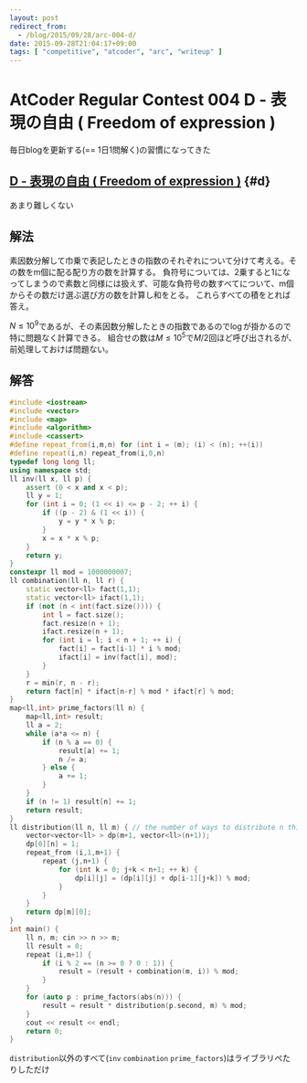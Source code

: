 ```yaml
---
layout: post
redirect_from:
  - /blog/2015/09/28/arc-004-d/
date: 2015-09-28T21:04:17+09:00
tags: [ "competitive", "atcoder", "arc", "writeup" ]
---
```


# AtCoder Regular Contest 004 D - 表現の自由 ( Freedom of expression )

毎日blogを更新する(== 1日1問解く)の習慣になってきた

<!-- more -->

## [D - 表現の自由 ( Freedom of expression )](https://beta.atcoder.jp/contests/arc004/tasks/arc004_4) {#d}

あまり難しくない

## 解法

素因数分解して巾乗で表記したときの指数のそれぞれについて分けて考える。その数をm個に配る配り方の数を計算する。
負符号については、2乗すると1になってしまうので素数と同様には扱えず、可能な負符号の数すべてについて、m個からその数だけ選ぶ選び方の数を計算し和をとる。
これらすべての積をとれば答え。

$N \le 10^9$であるが、その素因数分解したときの指数であるので$\log$が掛かるので特に問題なく計算できる。
組合せの数は$M \le 10^5$で$M/2$回ほど呼び出されるが、前処理しておけば問題ない。

## 解答

``` c++
#include <iostream>
#include <vector>
#include <map>
#include <algorithm>
#include <cassert>
#define repeat_from(i,m,n) for (int i = (m); (i) < (n); ++(i))
#define repeat(i,n) repeat_from(i,0,n)
typedef long long ll;
using namespace std;
ll inv(ll x, ll p) {
    assert (0 < x and x < p);
    ll y = 1;
    for (int i = 0; (1 << i) <= p - 2; ++ i) {
        if ((p - 2) & (1 << i)) {
            y = y * x % p;
        }
        x = x * x % p;
    }
    return y;
}
constexpr ll mod = 1000000007;
ll combination(ll n, ll r) {
    static vector<ll> fact(1,1);
    static vector<ll> ifact(1,1);
    if (not (n < int(fact.size()))) {
        int l = fact.size();
        fact.resize(n + 1);
        ifact.resize(n + 1);
        for (int i = l; i < n + 1; ++ i) {
            fact[i] = fact[i-1] * i % mod;
            ifact[i] = inv(fact[i], mod);
        }
    }
    r = min(r, n - r);
    return fact[n] * ifact[n-r] % mod * ifact[r] % mod;
}
map<ll,int> prime_factors(ll n) {
    map<ll,int> result;
    ll a = 2;
    while (a*a <= n) {
        if (n % a == 0) {
            result[a] += 1;
            n /= a;
        } else {
            a += 1;
        }
    }
    if (n != 1) result[n] += 1;
    return result;
}
ll distribution(ll n, ll m) { // the number of ways to distribute n things to m-elements sequence
    vector<vector<ll> > dp(m+1, vector<ll>(n+1));
    dp[0][n] = 1;
    repeat_from (i,1,m+1) {
        repeat (j,n+1) {
            for (int k = 0; j+k < n+1; ++ k) {
                dp[i][j] = (dp[i][j] + dp[i-1][j+k]) % mod;
            }
        }
    }
    return dp[m][0];
}
int main() {
    ll n, m; cin >> n >> m;
    ll result = 0;
    repeat (i,m+1) {
        if (i % 2 == (n >= 0 ? 0 : 1)) {
            result = (result + combination(m, i)) % mod;
        }
    }
    for (auto p : prime_factors(abs(n))) {
        result = result * distribution(p.second, m) % mod;
    }
    cout << result << endl;
    return 0;
}
```

`distribution`以外のすべて(`inv` `combination` `prime_factors`)はライブラリぺたりしただけ
